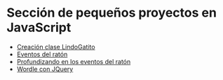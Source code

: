 # Sección de pequeños proyectos en JavaScript

- [Creación clase LindoGatito](https://github.com/Laura-luque/JS-Class-LindoGatito)
- [Eventos del ratón](https://github.com/Laura-luque/JS-Eventos-Raton)
- [Profundizando en los eventos del ratón](https://github.com/Laura-luque/JS-Profundizando-Eventos-Raton)
- [Wordle con JQuery](https://github.com/Laura-luque/JS-Wordle-JQuery)
